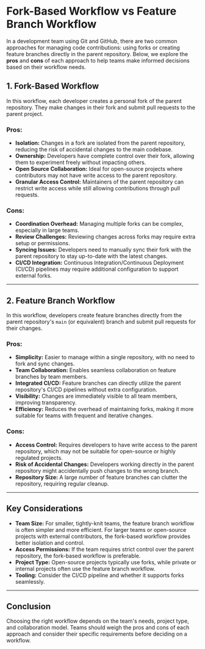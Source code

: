 # Fork-Based Workflow vs Feature Branch Workflow

In a development team using Git and GitHub, there are two common approaches for managing code contributions: using forks or creating feature branches directly in the parent repository. Below, we explore the **pros** and **cons** of each approach to help teams make informed decisions based on their workflow needs.

## 1. Fork-Based Workflow
In this workflow, each developer creates a personal fork of the parent repository. They make changes in their fork and submit pull requests to the parent project.

### Pros:
- **Isolation:** Changes in a fork are isolated from the parent repository, reducing the risk of accidental changes to the main codebase.
- **Ownership:** Developers have complete control over their fork, allowing them to experiment freely without impacting others.
- **Open Source Collaboration:** Ideal for open-source projects where contributors may not have write access to the parent repository.
- **Granular Access Control:** Maintainers of the parent repository can restrict write access while still allowing contributions through pull requests.

### Cons:
- **Coordination Overhead:** Managing multiple forks can be complex, especially in large teams.
- **Review Challenges:** Reviewing changes across forks may require extra setup or permissions.
- **Syncing Issues:** Developers need to manually sync their fork with the parent repository to stay up-to-date with the latest changes.
- **CI/CD Integration:** Continuous Integration/Continuous Deployment (CI/CD) pipelines may require additional configuration to support external forks.

---

## 2. Feature Branch Workflow
In this workflow, developers create feature branches directly from the parent repository's `main` (or equivalent) branch and submit pull requests for their changes.

### Pros:
- **Simplicity:** Easier to manage within a single repository, with no need to fork and sync changes.
- **Team Collaboration:** Enables seamless collaboration on feature branches by team members.
- **Integrated CI/CD:** Feature branches can directly utilize the parent repository's CI/CD pipelines without extra configuration.
- **Visibility:** Changes are immediately visible to all team members, improving transparency.
- **Efficiency:** Reduces the overhead of maintaining forks, making it more suitable for teams with frequent and iterative changes.

### Cons:
- **Access Control:** Requires developers to have write access to the parent repository, which may not be suitable for open-source or highly regulated projects.
- **Risk of Accidental Changes:** Developers working directly in the parent repository might accidentally push changes to the wrong branch.
- **Repository Size:** A large number of feature branches can clutter the repository, requiring regular cleanup.

---

## Key Considerations
- **Team Size:** For smaller, tightly-knit teams, the feature branch workflow is often simpler and more efficient. For larger teams or open-source projects with external contributors, the fork-based workflow provides better isolation and control.
- **Access Permissions:** If the team requires strict control over the parent repository, the fork-based workflow is preferable.
- **Project Type:** Open-source projects typically use forks, while private or internal projects often use the feature branch workflow.
- **Tooling:** Consider the CI/CD pipeline and whether it supports forks seamlessly.

---

## Conclusion
Choosing the right workflow depends on the team's needs, project type, and collaboration model. Teams should weigh the pros and cons of each approach and consider their specific requirements before deciding on a workflow.
